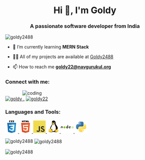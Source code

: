 <h1 align="center">Hi 👋, I'm Goldy</h1>
<h3 align="center">A passionate software developer from India</h3>

<p align="left"> <img src="https://komarev.com/ghpvc/?username=goldy2488&label=Profile%20views&color=0e75b6&style=flat" alt="goldy2488" /> </p>

- 🌱 I’m currently learning **MERN Stack**

- 👨‍💻 All of my projects are available at [Goldy2488](Goldy2488)

- 📫 How to reach me **goldy22@navgurukul.org**

<h3 align="left">Connect with me:</h3>

<img align="right" alt="coding" width="450" src="https://i.pinimg.com/originals/ef/09/36/ef0936558e58d6bebf73fee2ae895fe3.gif" >
<p align="left">
<a href="https://linkedin.com/in/goldy ." target="blank"><img align="center" src="https://raw.githubusercontent.com/rahuldkjain/github-profile-readme-generator/master/src/images/icons/Social/linked-in-alt.svg" alt="goldy ." height="30" width="40" /></a>
<a href="https://www.leetcode.com/goldy22" target="blank"><img align="center" src="https://raw.githubusercontent.com/rahuldkjain/github-profile-readme-generator/master/src/images/icons/Social/leet-code.svg" alt="goldy22" height="30" width="40" /></a>
</p>

<h3 align="left">Languages and Tools:</h3>
<p align="left"> <a href="https://www.w3schools.com/css/" target="_blank" rel="noreferrer"> <img src="https://raw.githubusercontent.com/devicons/devicon/master/icons/css3/css3-original-wordmark.svg" alt="css3" width="40" height="40"/> </a> <a href="https://www.w3.org/html/" target="_blank" rel="noreferrer"> <img src="https://raw.githubusercontent.com/devicons/devicon/master/icons/html5/html5-original-wordmark.svg" alt="html5" width="40" height="40"/> </a> <a href="https://developer.mozilla.org/en-US/docs/Web/JavaScript" target="_blank" rel="noreferrer"> <img src="https://raw.githubusercontent.com/devicons/devicon/master/icons/javascript/javascript-original.svg" alt="javascript" width="40" height="40"/> </a> <a href="https://www.linux.org/" target="_blank" rel="noreferrer"> <img src="https://raw.githubusercontent.com/devicons/devicon/master/icons/linux/linux-original.svg" alt="linux" width="40" height="40"/> </a> <a href="https://nodejs.org" target="_blank" rel="noreferrer"> <img src="https://raw.githubusercontent.com/devicons/devicon/master/icons/nodejs/nodejs-original-wordmark.svg" alt="nodejs" width="40" height="40"/> </a> <a href="https://www.python.org" target="_blank" rel="noreferrer"> <img src="https://raw.githubusercontent.com/devicons/devicon/master/icons/python/python-original.svg" alt="python" width="40" height="40"/> </a> </p>

<p ><img align="left" src="https://github-readme-stats.vercel.app/api/top-langs?username=goldy2488&show_icons=true&locale=en&layout=compact" alt="goldy2488" /></p>

<p>&nbsp;<img align="center" src="https://github-readme-stats.vercel.app/api?username=goldy2488&show_icons=true&locale=en" alt="goldy2488" /></p>

<p ><img align="center" src="https://github-readme-streak-stats.herokuapp.com/?user=goldy2488&" alt="goldy2488" /></p>
